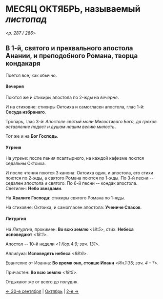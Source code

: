 
# МЕСЯЦ ОКТЯБРЬ, называемый *листопад*

<*p. 287 / 286*>

## В 1-й, святого и прехвального апостола Анании, и преподобного Романа, творца кондакаря

Поется все, как обычно.

#### Вечерня

Поются же и стихиры апостола по 2-жды на *вечерне*. 
 
И на стиховне: стихиры Октоиха и самогласен апостола, глас 1-й: **Сосуда избранаго**. 

Тропарь, глас 3-й: *Апостоле святый моли Милостиваго Бога, да грехов оставление подаст и душам нашим 
велию милость*. 

Тот же и на **Бог Господь**. 

#### Утреня

На *утрене*: после пения псалтырного, на каждой кафизме поются седальны Октоиха. 

И после чтения поются 3 канона: Октоиха один, и апостола, его стихи поются по 2-жды, а святого Романа поются
по 1-жды. 
По 3-й песни -- седален апостола и святого. 
По 6-й песни -- кондак апостола. 
Светилен: **Небо звездами**. 

На **Хвалите Господа**: стихиры святого Романа по 1-жды. 

На стиховне: Октоиха, и самогласен апостола: **Учениче Спасов**.

#### Литургия

На *Литургии*, прокимен: **Во всю землю** <*18:5*>, стих: **Небеса исповедают** <*18:1*>. 

Апостол -- 10-й недели <*1 Кор.4:9; зач. 131*>. 

Аллилуиа: **Исповедять небеса** <*88:6*>. 

Евангелие от Иоанна: **Во время оно, стояше Иоанн** <*Ин.1:35; зач. 4 - ?*>.

Причастен: **Во всю землю** <*18:5*>.

Отдыхают же от всего до полудня. 

[← 30-е сентября](../09_september/09_30_AST.ru.md) | [Октябрь](README.md#1-й) | [2-е →](10_02_AST.ru.md)
